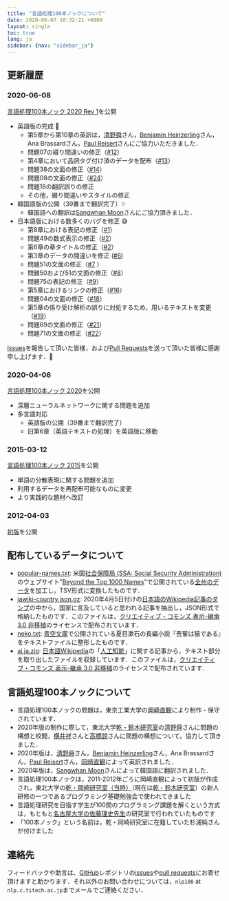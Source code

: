 ```yaml
---
title: "言語処理100本ノックについて"
date: 2020-06-07 10:32:21 +0900
layout: single
toc: true
lang: ja
sidebar: {nav: "sidebar_ja"}
---
```


## 更新履歴

### 2020-06-08
[言語処理100本ノック 2020 Rev 1](http://nlp100.github.io/)を公開

+ 英語版の完成 :tada:
  + 第5章から第10章の英訳は，[清野舜](https://butsugiri.github.io/)さん，[Benjamin Heinzerling](https://bheinzerling.github.io/)さん，Ana Brassardさん，[Paul Reisert](http://www.cl.ecei.tohoku.ac.jp/~preisert/)さんにご協力いただきました．
  + 問題07の綴り間違いの修正（[#12](https://github.com/nlp100/nlp100.github.io/pull/12)）
  + 第4章において品詞タグ付け済のデータを配布（[#13](https://github.com/nlp100/nlp100.github.io/issues/13)）
  + 問題38の文面の修正（[#14](https://github.com/nlp100/nlp100.github.io/issues/14)）
  + 問題08の文面の修正（[#24](https://github.com/nlp100/nlp100.github.io/pull/24)）
  + 問題18の翻訳誤りの修正
  + その他，綴り間違いやスタイルの修正
+ 韓国語版の公開（39番まで翻訳完了）:sparkles:
  + 韓国語への翻訳は[Sangwhan Moon](https://sangwhan.com/)さんにご協力頂きました．
+ 日本語版における数多くのバグを修正 :sweat_smile:
  + 第8章における表記の修正（[#1](https://github.com/nlp100/nlp100.github.io/pull/1)）
  + 問題49の数式表示の修正（[#2](https://github.com/nlp100/nlp100.github.io/pull/2)）
  + 第6章の章タイトルの修正（[#2](https://github.com/nlp100/nlp100.github.io/pull/2)）
  + 第3章のデータの間違いを修正 ([#6](https://github.com/nlp100/nlp100.github.io/issues/6))
  + 問題51の文面の修正（[#7](https://github.com/nlp100/nlp100.github.io/issues/7) ）
  + 問題50および51の文面の修正（[#8](https://github.com/nlp100/nlp100.github.io/pull/8)）
  + 問題75の表記の修正（[#9](https://github.com/nlp100/nlp100.github.io/pull/9)）
  + 第5章におけるリンクの修正（[#16](https://github.com/nlp100/nlp100.github.io/pull/16)）
  + 問題04の文面の修正（[#18](https://github.com/nlp100/nlp100.github.io/pull/18)）
  + 第5章の係り受け解析の誤りに対処するため，用いるテキストを変更（[#19](https://github.com/nlp100/nlp100.github.io/issues/19)）
  + 問題69の文面の修正（[#21](https://github.com/nlp100/nlp100.github.io/issues/21)）
  + 問題71の文面の修正（[#22](https://github.com/nlp100/nlp100.github.io/issues/22)）

[Issues](https://github.com/nlp100/nlp100.github.io/issues)を報告して頂いた皆様，および[Pull Requests](https://github.com/nlp100/nlp100.github.io/pulls)を送って頂いた皆様に感謝申し上げます．:pray:

### 2020-04-06
[言語処理100本ノック 2020](http://nlp100.github.io/)を公開
+ 深層ニューラルネットワークに関する問題を追加
+ 多言語対応
  + 英語版の公開（39番まで翻訳完了）
  + 旧第6章（英語テキストの処理）を英語版に移動

### 2015-03-12
[言語処理100本ノック 2015](http://www.cl.ecei.tohoku.ac.jp/nlp100/)を公開
+ 単語の分散表現に関する問題を追加
+ 利用するデータを再配布可能なものに変更
+ より実践的な題材へ改訂

### 2012-04-03
[初版](http://www.cl.ecei.tohoku.ac.jp/index.php?NLP%20100%20Drill%20Exercises)を公開

## 配布しているデータについて

+ [popular-names.txt](/data/popular-names.txt): 米国[社会保障局 (SSA: Social Security Administration)](http://www.ssa.gov/)のウェブサイト"[Beyond the Top 1000 Names](https://www.ssa.gov/oact/babynames/limits.html)"で公開されている[全州のデータ](https://www.ssa.gov/oact/babynames/names.zip)を加工し，TSV形式に変換したものです．
+ [jawiki-country.json.gz](/data/jawiki-country.json.gz): 2020年4月5日付けの[日本語のWikipedia記事のダンプ](http://dumps.wikimedia.org/jawiki/latest/jawiki-latest-pages-articles.xml.bz2)の中から，国家に言及していると思われる記事を抽出し，JSON形式で格納したものです．このファイルは，[クリエイティブ・コモンズ 表示-継承 3.0 非移植](http://creativecommons.org/licenses/by-sa/3.0/legalcode)のライセンスで配布されています．
+ [neko.txt](/data/neko.txt): [青空文庫](http://www.aozora.gr.jp/)で公開されている夏目漱石の長編小説『吾輩は猫である』をテキストファイルに整形したものです．
+ [ai.ja.zip](/data/ai.ja.zip): [日本語Wikipedia](https://ja.wikipedia.org/)の「[人工知能](https://ja.wikipedia.org/wiki/%E4%BA%BA%E5%B7%A5%E7%9F%A5%E8%83%BD)」に関する記事から，テキスト部分を取り出したファイルを収録しています．このファイルは，[クリエイティブ・コモンズ 表示-継承 3.0 非移植](http://creativecommons.org/licenses/by-sa/3.0/legalcode)のライセンスで配布されています．

## 言語処理100本ノックについて

+ 言語処理100本ノックの問題は，東京工業大学の[岡崎直観](https://www.nlp.c.titech.ac.jp/)により制作・保守されています．
+ 2020年版の制作に際して，東北大学[乾・鈴木研究室](https://www.nlp.ecei.tohoku.ac.jp/)の[清野舜](https://butsugiri.github.io/)さんに問題の構想と校閲，[横井祥](http://www.cl.ecei.tohoku.ac.jp/~yokoi/)さんと[高橋諒](https://reiyw.com/)さんに問題の構想について，協力して頂きました．
+ 2020年版は，[清野舜](https://butsugiri.github.io/)さん，[Benjamin Heinzerling](https://bheinzerling.github.io/)さん，Ana Brassardさん，[Paul Reisert](http://www.cl.ecei.tohoku.ac.jp/~preisert/)さん，[岡崎直観](https://www.nlp.c.titech.ac.jp/)によって英訳されました．
+ 2020年版は，[Sangwhan Moon](https://sangwhan.com/)さんによって韓国語に翻訳されました．
+ 言語処理100本ノックは，2011-2012年ごろに岡崎直観によって初版が作成され，東北大学の[乾・岡崎研究室（当時）](http://www.cl.ecei.tohoku.ac.jp/)（現在は[乾・鈴木研究室](https://www.nlp.ecei.tohoku.ac.jp/)）の新人研修の一つであるプログラミング基礎勉強会で使われてきました
+ 言語処理研究を目指す学生が100問のプログラミング課題を解くという方式は，もともと[名古屋大学の佐藤理史先生](https://sites.google.com/site/sslabnagoya/)の研究室で行われていたものです
+ 「100本ノック」という名前は，乾・岡崎研究室に在籍していた杉浦純さんが付けました


## 連絡先

フィードバックや助言は、[GitHub](https://github.com/nlp100/nlp100.github.io)レポジトリの[issues](https://github.com/nlp100/nlp100.github.io/issues)や[pull requests](https://github.com/nlp100/nlp100.github.io/pulls)にお寄せ頂けますと助かります．それ以外のお問い合わせについては，`nlp100` at `nlp.c.titech.ac.jp`までメールでご連絡ください．
